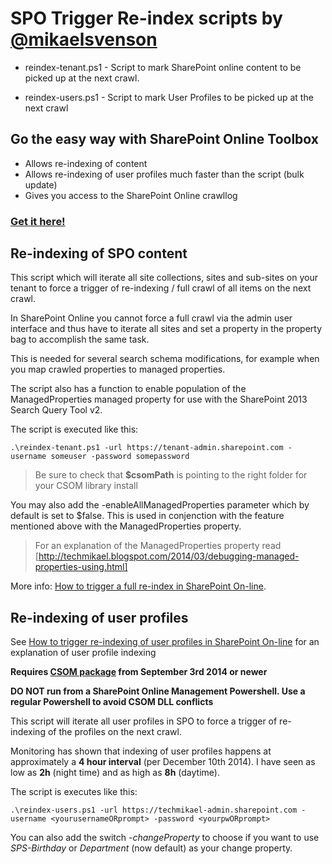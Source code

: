 # SPO Trigger Re-index scripts by [@mikaelsvenson]
- reindex-tenant.ps1 - Script to mark SharePoint online content to be picked up at the next crawl.

- reindex-users.ps1 - Script to mark User Profiles to be picked up at the next crawl    

## Go the easy way with SharePoint Online Toolbox
- Allows re-indexing of content
- Allows re-indexing of user profiles much faster than the script (bulk update)
- Gives you access to the SharePoint Online crawllog

### [Get it here!](https://store.office.com/en-us/sharepoint-online-search-toolbox-by-puzzlepart-WA104380514.aspx)

## Re-indexing of SPO content
This script which will iterate all site collections, sites and sub-sites on your tenant to force a trigger of re-indexing / full crawl of all items on the next crawl.

In SharePoint Online you cannot force a full crawl via the admin user interface and thus have to iterate all sites and set a property in the property bag to accomplish the same task.

This is needed for several search schema modifications, for example when you map crawled properties to managed properties.

The script also has a function to enable population of the ManagedProperties managed property for use with the SharePoint 2013 Search Query Tool v2.

The script is executed like this:

    .\reindex-tenant.ps1 -url https://tenant-admin.sharepoint.com -username someuser -password somepassword

> Be sure to check that **$csomPath** is pointing to the right folder for your CSOM library install

You may also add the -enableAllManagedProperties parameter which by default is set to $false. This is used in conjenction with the feature mentioned above with the
ManagedProperties property.

> For an explanation of the ManagedProperties property read [http://techmikael.blogspot.com/2014/03/debugging-managed-properties-using.html]

More info: [How to trigger a full re-index in SharePoint On-line].

## Re-indexing of user profiles
See [How to trigger re-indexing of user profiles in SharePoint On-line] for an explanation of user profile indexing

**Requires [CSOM package] from September 3rd 2014 or newer**

**DO NOT run from a SharePoint Online Management Powershell. Use a regular Powershell to avoid CSOM DLL conflicts**

This script will iterate all user profiles in SPO to force a trigger of re-indexing of the profiles on the next crawl.

Monitoring has shown that indexing of user profiles happens
at approximately a **4 hour interval** (per December 10th 2014). I have seen as low as **2h** (night time) and as high as **8h** (daytime).

The script is executes like this:

    .\reindex-users.ps1 -url https://techmikael-admin.sharepoint.com -username <yourusernameORprompt> -password <yourpwORprompt>

You can also add the switch *-changeProperty* to choose if you want to use *SPS-Birthday* or *Department* (now default) as your change property.

[How to trigger a full re-index in SharePoint On-line]:http://techmikael.blogspot.com/2014/02/how-to-trigger-full-re-index-in.html
[CSOM package]:http://aka.ms/spocsom
[@mikaelsvenson]:https://twitter.com/mikaelsvenson
[http://techmikael.blogspot.com/2014/03/debugging-managed-properties-using.html]:http://techmikael.blogspot.com/2014/03/debugging-managed-properties-using.html
[How to trigger re-indexing of user profiles in SharePoint On-line]:http://techmikael.blogspot.com/2014/12/how-to-trigger-re-indexing-of-user.html
